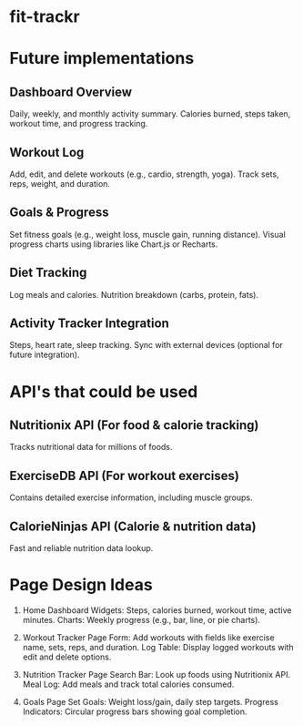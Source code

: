# fit-trackr

# Future implementations

## Dashboard Overview
Daily, weekly, and monthly activity summary.
Calories burned, steps taken, workout time, and progress tracking.

## Workout Log
Add, edit, and delete workouts (e.g., cardio, strength, yoga).
Track sets, reps, weight, and duration.

## Goals & Progress
Set fitness goals (e.g., weight loss, muscle gain, running distance).
Visual progress charts using libraries like Chart.js or Recharts.

## Diet Tracking
Log meals and calories.
Nutrition breakdown (carbs, protein, fats).

## Activity Tracker Integration
Steps, heart rate, sleep tracking.
Sync with external devices (optional for future integration).

# API's that could be used

## Nutritionix API (For food & calorie tracking)
Tracks nutritional data for millions of foods.

## ExerciseDB API (For workout exercises)
Contains detailed exercise information, including muscle groups.

## CalorieNinjas API (Calorie & nutrition data)
Fast and reliable nutrition data lookup.

# Page Design Ideas
1. Home Dashboard
Widgets: Steps, calories burned, workout time, active minutes.
Charts: Weekly progress (e.g., bar, line, or pie charts).

2. Workout Tracker Page
Form: Add workouts with fields like exercise name, sets, reps, and duration.
Log Table: Display logged workouts with edit and delete options.

3. Nutrition Tracker Page
Search Bar: Look up foods using Nutritionix API.
Meal Log: Add meals and track total calories consumed.

4. Goals Page
Set Goals: Weight loss/gain, daily step targets.
Progress Indicators: Circular progress bars showing goal completion.